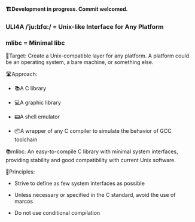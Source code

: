 **🏗️Development in progress. Commit welcomed.**

### ULI4A /ˈju:lɪfɑ:/ = Unix-like Interface for Any Platform

### mlibc = Minimal libc

🎯Target: Create a Unix-compatible layer for any platform. A platform could be an operating system, a bare machine, or something else.

🛣️Approach:

+ 📚A C library

+ 💻A graphic library

+ 📟A shell emulator

+ 📦A wrapper of any C compiler to simulate the behavior of GCC toolchain

📚mlibc: An easy-to-compile C library with minimal system interfaces, providing stability and good compatibility with current Unix software.

📜Principles:

+ Strive to define as few system interfaces as possible

+ Unless necessary or specified in the C standard, avoid the use of marcos

+ Do not use conditional compilation
